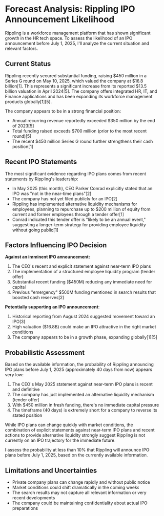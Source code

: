 # Forecast Analysis: Rippling IPO Announcement Likelihood

Rippling is a workforce management platform that has shown significant growth in the HR tech space. To assess the likelihood of an IPO announcement before July 1, 2025, I'll analyze the current situation and relevant factors.

## Current Status

Rippling recently secured substantial funding, raising $450 million in a Series G round on May 10, 2025, which valued the company at $16.8 billion[1]. This represents a significant increase from its reported $13.5 billion valuation in April 2024[5]. The company offers integrated HR, IT, and Finance applications and has been expanding its workforce management products globally[1][5].

The company appears to be in a strong financial position:
- Annual recurring revenue reportedly exceeded $350 million by the end of 2023[5]
- Total funding raised exceeds $700 million (prior to the most recent round)[5]
- The recent $450 million Series G round further strengthens their cash position[1]

## Recent IPO Statements

The most significant evidence regarding IPO plans comes from recent statements by Rippling's leadership:

- In May 2025 (this month), CEO Parker Conrad explicitly stated that an IPO was "not in the near-time plans"[2]
- The company has not yet filed publicly for an IPO[2]
- Rippling has implemented alternative liquidity mechanisms for employees, planning to repurchase up to $200 million of equity from current and former employees through a tender offer[1]
- Conrad indicated this tender offer is "likely to be an annual event," suggesting a longer-term strategy for providing employee liquidity without going public[1]

## Factors Influencing IPO Decision

**Against an imminent IPO announcement:**
1. The CEO's recent and explicit statement against near-term IPO plans
2. The implementation of a structured employee liquidity program (tender offer)
3. Substantial recent funding ($450M) reducing any immediate need for capital
4. Previous "emergency" $500M funding mentioned in search results that boosted cash reserves[2]

**Potentially supporting an IPO announcement:**
1. Historical reporting from August 2024 suggested movement toward an IPO[3]
2. High valuation ($16.8B) could make an IPO attractive in the right market conditions
3. The company appears to be in a growth phase, expanding globally[1][5]

## Probabilistic Assessment

Based on the available information, the probability of Rippling announcing IPO plans before July 1, 2025 (approximately 40 days from now) appears very low:

1. The CEO's May 2025 statement against near-term IPO plans is recent and definitive
2. The company has just implemented an alternative liquidity mechanism (tender offer)
3. With $450 million in fresh funding, there's no immediate capital pressure
4. The timeframe (40 days) is extremely short for a company to reverse its stated position

While IPO plans can change quickly with market conditions, the combination of explicit statements against near-term IPO plans and recent actions to provide alternative liquidity strongly suggest Rippling is not currently on an IPO trajectory for the immediate future.

I assess the probability at less than 10% that Rippling will announce IPO plans before July 1, 2025, based on the currently available information.

## Limitations and Uncertainties

- Private company plans can change rapidly and without public notice
- Market conditions could shift dramatically in the coming weeks
- The search results may not capture all relevant information or very recent developments
- The company could be maintaining confidentiality about actual IPO preparations